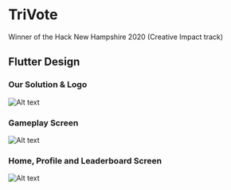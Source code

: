 # TriVote
Winner of the Hack New Hampshire 2020 (Creative Impact track)

## Flutter Design
### Our Solution & Logo
![Alt text](assets/trivote0.PNG?raw=true "Solution")
### Gameplay Screen
![Alt text](assets/trivote1.PNG?raw=true "Home Screen")
### Home, Profile and Leaderboard Screen
![Alt text](assets/trivote2.PNG?raw=true "Gameplay Screen")



